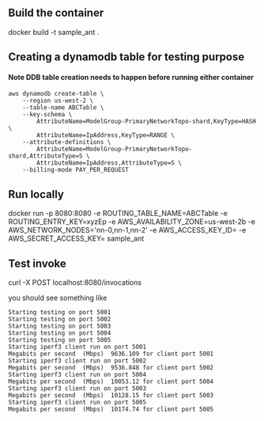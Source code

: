 ## Build the container

docker build -t sample_ant .

## Creating a dynamodb table for testing purpose

#### Note DDB table creation  needs to happen before running either container
```
aws dynamodb create-table \
    --region us-west-2 \
    --table-name ABCTable \
    --key-schema \
        AttributeName=ModelGroup-PrimaryNetworkTopo-shard,KeyType=HASH \
        AttributeName=IpAddress,KeyType=RANGE \
    --attribute-definitions \
        AttributeName=ModelGroup-PrimaryNetworkTopo-shard,AttributeType=S \
        AttributeName=IpAddress,AttributeType=S \
    --billing-mode PAY_PER_REQUEST
```

## Run locally

docker run -p 8080:8080 -e ROUTING_TABLE_NAME=ABCTable -e ROUTING_ENTRY_KEY=xyzEp -e AWS_AVAILABILITY_ZONE=us-west-2b -e AWS_NETWORK_NODES='nn-0,nn-1,nn-2' -e AWS_ACCESS_KEY_ID=<your-key> -e AWS_SECRET_ACCESS_KEY=<your-secret> sample_ant

## Test invoke

curl -X POST localhost:8080/invocations

you should see something like
```
Starting testing on port 5001
Starting testing on port 5002
Starting testing on port 5003
Starting testing on port 5004
Starting testing on port 5005
Starting iperf3 client run on port 5001
Megabits per second  (Mbps)  9636.109 for client port 5001
Starting iperf3 client run on port 5002
Megabits per second  (Mbps)  9536.848 for client port 5002
Starting iperf3 client run on port 5004
Megabits per second  (Mbps)  10053.12 for client port 5004
Starting iperf3 client run on port 5003
Megabits per second  (Mbps)  10128.15 for client port 5003
Starting iperf3 client run on port 5005
Megabits per second  (Mbps)  10174.74 for client port 5005
```
